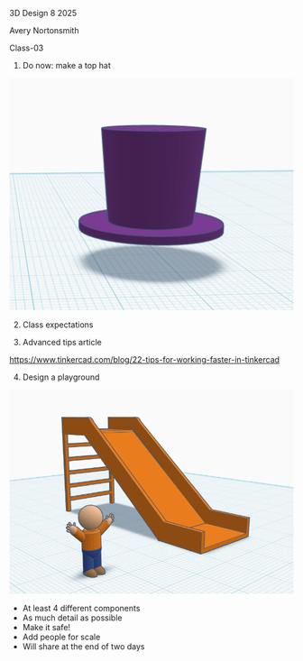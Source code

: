 3D Design 8 2025

Avery Nortonsmith

Class-03

1) Do now: make a top hat

![hat](hat.png)

2) Class expectations

3) Advanced tips article

https://www.tinkercad.com/blog/22-tips-for-working-faster-in-tinkercad

4) Design a playground

![slide](slide.png)

- At least 4 different components
- As much detail as possible
- Make it safe!
- Add people for scale
- Will share at the end of two days
